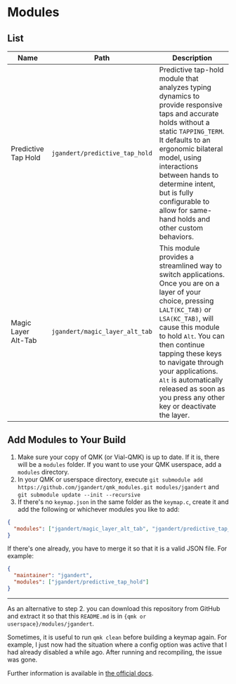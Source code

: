 # Modules

## List
| Name                | Path                           | Description |
|---------------------|--------------------------------|-------------|
| Predictive Tap Hold | `jgandert/predictive_tap_hold` | Predictive tap-hold module that analyzes typing dynamics to provide responsive taps and accurate holds without a static `TAPPING_TERM`. It defaults to an ergonomic bilateral model, using interactions between hands to determine intent, but is fully configurable to allow for same-hand holds and other custom behaviors. |
| Magic Layer Alt-Tab | `jgandert/magic_layer_alt_tab` | This module provides a streamlined way to switch applications. Once you are on a layer of your choice, pressing `LALT(KC_TAB)` or `LSA(KC_TAB)`, will cause this module to hold <kbd>Alt</kbd>. You can then continue tapping these keys to navigate through your applications. <kbd>Alt</kbd> is automatically released as soon as you press any other key or deactivate the layer. |

## Add Modules to Your Build
1. Make sure your copy of QMK (or Vial-QMK) is up to date. If it is, there will be a `modules` folder. If you want to use your QMK userspace, add a `modules` directory.
2. In your QMK or userspace directory, execute `git submodule add https://github.com/jgandert/qmk_modules.git modules/jgandert` and `git submodule update --init --recursive`
3. If there's no `keymap.json` in the same folder as the `keymap.c`, create it and add the following or whichever modules you like to add:

```json
{
  "modules": ["jgandert/magic_layer_alt_tab", "jgandert/predictive_tap_hold"]
}
```

If there's one already, you have to merge it so that it is a valid JSON file. For example:

```json
{
  "maintainer": "jgandert",
  "modules": ["jgandert/predictive_tap_hold"]
}
```

---

As an alternative to step 2. you can download this repository from GitHub and extract it so that this `README.md` is in `{qmk or userspace}/modules/jgandert`.

Sometimes, it is useful to run `qmk clean` before building a keymap again. For example, I just now had the situation where a config option was active that I had already disabled a while ago. After running and recompiling, the issue was gone.

Further information is available in [the official docs](https://docs.qmk.fm/features/community_modules).